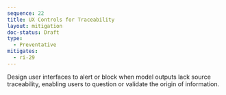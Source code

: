 ```yaml
---
sequence: 22
title: UX Controls for Traceability
layout: mitigation
doc-status: Draft
type:
  - Preventative
mitigates:
  - ri-29
---
```


Design user interfaces to alert or block when model outputs lack source traceability, enabling users to question or validate the origin of information.
